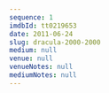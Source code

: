 ```yaml
---
sequence: 1
imdbId: tt0219653
date: 2011-06-24
slug: dracula-2000-2000
medium: null
venue: null
venueNotes: null
mediumNotes: null
---
```

